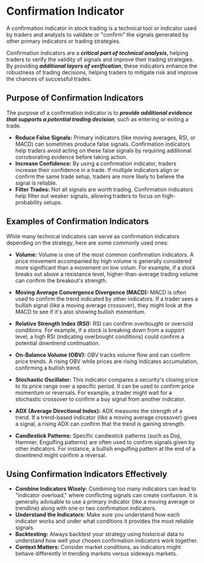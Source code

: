 # Confirmation Indicator

A confirmation indicator in stock trading is a technical tool or indicator used by traders and analysts to
validate or "confirm" the signals generated by other primary indicators or trading strategies. 

Confirmation indicators are a ___critical part of technical analysis___, helping traders to verify the validity of signals and improve their
trading strategies. By providing ___additional layers of verification___, these indicators enhance the robustness of trading decisions,
helping traders to mitigate risk and improve the chances of successful trades.

## Purpose of Confirmation Indicators
The purpose of a confirmation indicator is to ___provide additional evidence that supports a potential trading decision___,
such as entering or exiting a trade.

* __Reduce False Signals:__ Primary indicators (like moving averages, RSI, or MACD) can sometimes produce false signals. Confirmation indicators help traders avoid acting on these false signals by requiring additional corroborating evidence before taking action.
* __Increase Confidence:__ By using a confirmation indicator, traders increase their confidence in a trade. If multiple indicators align or confirm the same trade setup, traders are more likely to believe the signal is reliable.
* __Filter Trades:__ Not all signals are worth trading. Confirmation indicators help filter out weaker signals, allowing traders to focus on high-probability setups.

## Examples of Confirmation Indicators
While many technical indicators can serve as confirmation indicators depending on the strategy, here are some commonly used ones:

* __Volume:__ Volume is one of the most common confirmation indicators. A price movement accompanied by high volume is generally considered
      more significant than a movement on low volum. For example, if a stock breaks out above a resistance level, higher-than-average trading volume
      can confirm the breakout's strength.
* __Moving Average Convergence Divergence (MACD):__ MACD is often used to confirm the trend indicated by other indicators.
  If a trader sees a bullish signal (like a moving average crossover), they might look at the MACD to see if it's also showing bullish momentum.
* __Relative Strength Index (RSI):__ RSI can confirm overbought or oversold conditions. For example, if a stock is breaking down from a support level, a high RSI (indicating overbought conditions) could confirm a potential downtrend continuation.

* __On-Balance Volume (OBV):__ OBV tracks volume flow and can confirm price trends. A rising OBV while prices are rising indicates accumulation, confirming a bullish trend.

* __Stochastic Oscillator:__ This indicator compares a security's closing price to its price range over a specific period. It can be used to confirm price momentum or reversals. For example, a trader might wait for a stochastic crossover to confirm a buy signal from another indicator.

* __ADX (Average Directional Index):__ ADX measures the strength of a trend. If a trend-based indicator (like a moving average crossover) gives a signal, a rising ADX can confirm that the trend is gaining strength.

* __Candlestick Patterns:__ Specific candlestick patterns (such as Doji, Hammer, Engulfing patterns) are often used to confirm signals given by other indicators. For instance, a bullish engulfing pattern at the end of a downtrend might confirm a reversal.

## Using Confirmation Indicators Effectively
* __Combine Indicators Wisely:__ Combining too many indicators can lead to "indicator overload," where conflicting signals can create confusion. It is generally advisable to use a primary indicator (like a moving average or trendline) along with one or two confirmation indicators.
* __Understand the Indicators:__ Make sure you understand how each indicator works and under what conditions it provides the most reliable signals.
* __Backtesting:__ Always backtest your strategy using historical data to understand how well your chosen confirmation indicators work together.
* __Context Matters:__ Consider market conditions, as indicators might behave differently in trending markets versus sideways markets.
